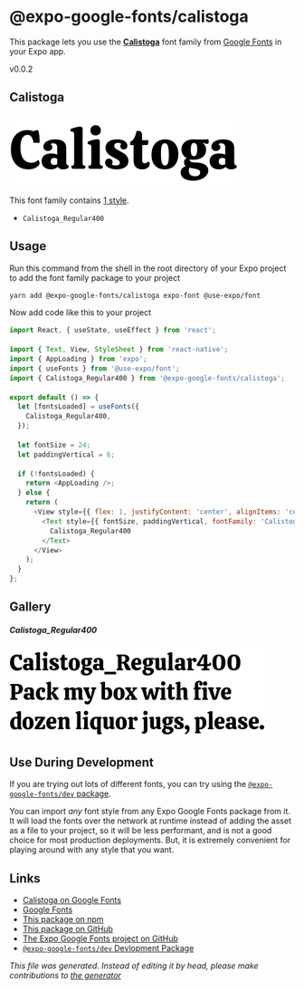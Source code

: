 # @expo-google-fonts/calistoga

This package lets you use the [**Calistoga**](https://fonts.google.com/specimen/Calistoga) font family from [Google Fonts](https://fonts.google.com/) in your Expo app.

v0.0.2

## Calistoga

![Calistoga](./font-family.png)

This font family contains [1 style](#gallery).

- `Calistoga_Regular400`

## Usage

Run this command from the shell in the root directory of your Expo project to add the font family package to your project
```sh
yarn add @expo-google-fonts/calistoga expo-font @use-expo/font
```

Now add code like this to your project
```js
import React, { useState, useEffect } from 'react';

import { Text, View, StyleSheet } from 'react-native';
import { AppLoading } from 'expo';
import { useFonts } from '@use-expo/font';
import { Calistoga_Regular400 } from '@expo-google-fonts/calistoga';

export default () => {
  let [fontsLoaded] = useFonts({
    Calistoga_Regular400,
  });

  let fontSize = 24;
  let paddingVertical = 6;

  if (!fontsLoaded) {
    return <AppLoading />;
  } else {
    return (
      <View style={{ flex: 1, justifyContent: 'center', alignItems: 'center' }}>
        <Text style={{ fontSize, paddingVertical, fontFamily: 'Calistoga_Regular400' }}>
          Calistoga_Regular400
        </Text>
      </View>
    );
  }
};

```

## Gallery

##### Calistoga_Regular400
![Calistoga_Regular400](./bbcc8c6618b098df3f7de4ee7afbe7a4ebe1832e5d8cca3579199c4e73ef5e8f.ttf.png)


## Use During Development

If you are trying out lots of different fonts, you can try using the [`@expo-google-fonts/dev` package](https://www.npmjs.com/package/@expo-google-fonts/dev).

You can import *any* font style from any Expo Google Fonts package from it. It will load the fonts
over the network at runtime instead of adding the asset as a file to your project, so it will be 
less performant, and is not a good choice for most production deployments. But, it is extremely convenient
for playing around with any style that you want.

## Links

- [Calistoga on Google Fonts](https://fonts.google.com/specimen/Calistoga)
- [Google Fonts](https://fonts.google.com/)
- [This package on npm](https://www.npmjs.com/package/@expo-google-fonts/calistoga)
- [This package on GitHub](https://github.com/expo/google-fonts/tree/master/font-packages/calistoga)
- [The Expo Google Fonts project on GitHub](https://github.com/expo/google-fonts)
- [`@expo-google-fonts/dev` Devlopment Package](https://github.com/expo/google-fonts/tree/master/font-packages/dev)


*This file was generated. Instead of editing it by head, please make contributions to [the generator](https://github.com/expo/google-fonts/tree/master/packages/generator)*

